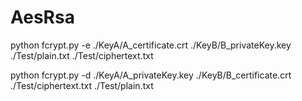 # AesRsa

python fcrypt.py -e ./KeyA/A_certificate.crt ./KeyB/B_privateKey.key ./Test/plain.txt ./Test/ciphertext.txt


python fcrypt.py -d ./KeyA/A_privateKey.key ./KeyB/B_certificate.crt ./Test/ciphertext.txt ./Test/plain.txt
